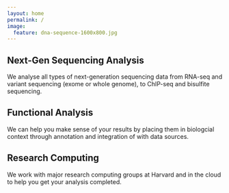 ```yaml
---
layout: home
permalink: /
image:
  feature: dna-sequence-1600x800.jpg
---
```


<div class="tiles">

<div class="tile">
  <h2 class="post-title">Next-Gen Sequencing Analysis</h2>
  <p class="post-excerpt">We analyse all types of next-generation sequencing data from RNA-seq and variant sequencing (exome or whole genome), to ChIP-seq and bisulfite sequencing.</p>
</div><!-- /.tile -->

<div class="tile">
  <h2 class="post-title">Functional Analysis</h2>
  <p class="post-excerpt">We can help you make sense of your results by placing them in biologcial context through annotation and integration of with data sources.</p>
</div><!-- /.tile -->

<div class="tile">
  <h2 class="post-title">Research Computing</h2>
  <p class="post-excerpt">We work with major research computing groups at Harvard and in the cloud to help you get your analysis completed.</p>
</div><!-- /.tile -->

</div><!-- /.tiles -->
